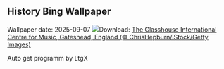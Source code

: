 ## History Bing Wallpaper
Wallpaper date: 2025-09-07
![](https://www.bing.com/th?id=OHR.GreatNorthRun2025_EN-GB8681982473_UHD.jpg&w=1000)Download: [The Glasshouse International Centre for Music, Gateshead, England (© ChrisHepburn/iStock/Getty Images)](https://www.bing.com/th?id=OHR.GreatNorthRun2025_EN-GB8681982473_UHD.jpg)

Auto get programm by LtgX
